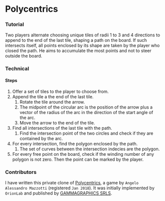 # Polycentrics

### Tutorial

Two players alternate choosing unique tiles of radii 1 to 3 and 4 directions to append to the end of the last tile, shaping a path on the board. If such intersects itself, all points enclosed by its shape are taken by the player who closed the path. He aims to accumulate the most points and not to steer outside the board.

### Technical

#### Steps

1. Offer a set of tiles to the player to choose from.
2. Append the tile a the end of the last tile.
    1. Rotate the tile around the arrow.
    2. The midpoint of the circular arc is the position of the arrow plus a vector of the radius of the arc in the direction of the start angle of the arc.
    3. Move the arrow to the end of the tile.
3. Find all intersections of the last tile with the path.
    1. Find the intersection point of the two circles and check if they are contained by the arc.
4. For every intersection, find the polygon enclosed by the path.
    1. The set of curves between the intersection indecies are the polygon.
5. For every free point on the board, check if the winding number of any polygon is not zero. Then the point can be marked by the player.

### Contributors

I have written this private clone of [Polycentrics](https://www.polycentrics.com/), a game by `Angelo Alessandro Mazzotti` (registered `Jan 2018`). It was initially implemented by `OrionLab` and published by [GAMMAGRAPHICS SRLS](https://www.gammagraphics.eu/).